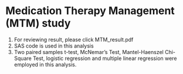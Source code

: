 # Medication Therapy Management (MTM) study 
1. For reviewing result, please click MTM_result.pdf
2. SAS code is used in this analysis
3. Two paired samples t-test, McNemar’s Test, Mantel-Haenszel Chi-Square Test, logistic regression and multiple linear regression were   employed in this analysis.

